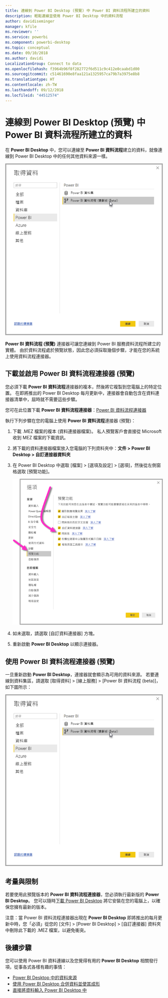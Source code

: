 ```yaml
---
title: 連線到 Power BI Desktop (預覽) 中 Power BI 資料流程所建立的資料
description: 輕鬆連線並使用 Power BI Desktop 中的資料流程
author: davidiseminger
manager: kfile
ms.reviewer: ''
ms.service: powerbi
ms.component: powerbi-desktop
ms.topic: conceptual
ms.date: 09/10/2018
ms.author: davidi
LocalizationGroup: Connect to data
ms.openlocfilehash: f3964b96f8f282772f6d511c9c412e0caabd1d00
ms.sourcegitcommit: c51461690e8faa121a1325957ca79b7a3975e8b8
ms.translationtype: HT
ms.contentlocale: zh-TW
ms.lasthandoff: 09/12/2018
ms.locfileid: "44512574"
---
```

# <a name="connect-to-data-created-by-power-bi-dataflows-in-power-bi-desktop-preview"></a>連線到 Power BI Desktop (預覽) 中 Power BI 資料流程所建立的資料
在 **Power BI Desktop** 中，您可以連線至 **Power BI 資料流程**建立的資料，就像連線到 Power BI Desktop 中的任何其他資料來源一樣。

![連線到資料流程](media/desktop-connect-dataflows/connect-dataflows_01.png)

**Power BI 資料流程 (預覽)** 連接器可讓您連線到 Power BI 服務資料流程所建立的實體。 由於資料流程處於預覽狀態，因此您必須採取幾個步驟，才能在您的系統上使用資料流程連接器。 


## <a name="download-and-enable-the-power-bi-dataflows-connector-preview"></a>下載並啟用 Power BI 資料流程連接器 (預覽)

您必須下載 **Power BI 資料流程**連接器的複本，然後將它複製到您電腦上的特定位置。 在即將推出的 Power BI Desktop 每月更新中，連接器會自動包含在資料連接器清單中，屆時就不需要這些步驟。

您可在此位置下載 **Power BI 資料流程連接器**：[Power BI 資料流程連接器](https://visuals.azureedge.net/cds-analytics/PublicPreview/CDSA.mez)

執行下列步驟在您的電腦上使用 **Power BI 資料流程**連接器 (預覽)：

1. 下載 .MEZ 檔案的複本 (資料連接器檔案)。 私人預覽客戶會直接從 Microsoft 收到 MEZ 檔案的下載資訊。

2. 將下載的資料連接器檔案放入您電腦的下列資料夾中：**文件 > Power BI Desktop > 自訂連接器資料夾**

3. 在 Power BI Desktop 中選取 [檔案] > [選項及設定] > [選項]，然後從左側窗格選取 [預覽功能]。

    ![啟用自訂連接器](media/desktop-connect-dataflows/connect-dataflows_02.png)

4. 如未選取，請選取 [自訂資料連接器] 方塊。 

5. 重新啟動 **Power BI Desktop** 以顯示連接器。

## <a name="use-the-power-bi-dataflows-connector-preview"></a>使用 Power BI 資料流程連接器 (預覽)
一旦重新啟動 **Power BI Desktop**，連接器就會顯示為可用的資料來源。 若要連線到資料集區，請選取 [取得資料] > [線上服務] > [Power BI 資料流程 (beta)]，如下圖所示：

![連線到資料流程](media/desktop-connect-dataflows/connect-dataflows_01.png)

## <a name="considerations-and-limitations"></a>考量與限制

若要使用此預覽版本的 **Power BI 資料流程連接器**，您必須執行最新版的 **Power BI Desktop**。 您可以隨時[下載 Power BI Desktop](desktop-get-the-desktop.md) 將它安裝在您的電腦上，以確保您擁有最新的版本。  

注意：當 Power BI 資料流程連接器出現在 **Power BI Desktop** 即將推出的每月更新中時，您「必須」從您的 [文件] > [Power BI Desktop] > [自訂連接器] 資料夾中刪除此下載的 .MEZ 檔案，以避免衝突。 


## <a name="next-steps"></a>後續步驟
您可以使用 Power BI 資料連線以及您覺得有用的 **Power BI Desktop** 相關發行項，從事各式各樣有趣的事情：

* [Power BI Desktop 中的資料來源](desktop-data-sources.md)
* [使用 Power BI Desktop 合併資料並使其成形](desktop-shape-and-combine-data.md)
* [直接將資料輸入 Power BI Desktop 中](desktop-enter-data-directly-into-desktop.md)   

